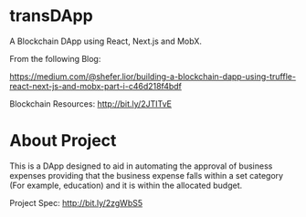 # transDApp
A Blockchain DApp using React, Next.js and MobX.

From the following Blog:

https://medium.com/@shefer.lior/building-a-blockchain-dapp-using-truffle-react-next-js-and-mobx-part-i-c46d218f4bdf

Blockchain Resources: http://bit.ly/2JTITvE

# About Project

This is a DApp designed to aid in automating the approval of business expenses providing that the business expense falls within a set category (For example, education) and it is within the allocated budget.

Project Spec: http://bit.ly/2zgWbS5

